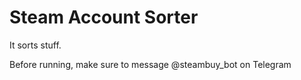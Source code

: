 ﻿# Steam Account Sorter
It sorts stuff.

Before running, make sure to message @steambuy_bot on Telegram

